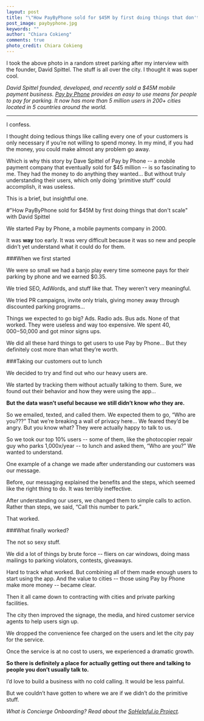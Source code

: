 ```yaml
---
layout: post
title: "\"How PayByPhone sold for $45M by first doing things that don't scale\" with David Spittel"
post_image: paybyphone.jpg
keywords: ""
author: "Chiara Cokieng"
comments: true
photo_credit: Chiara Cokieng
---
```


I took the above photo in a random street parking after my interview with the founder, David Spittel. The stuff is all over the city. I thought it was super cool.

*David Spittel founded, developed, and recently sold a  $45M mobile payment business. [Pay by Phone](https://paybyphone.com/) provides an easy to use means for people to pay for parking. It now has more than 5 million users in 200+ cities located in 5 countries around the world.*

---

I confess.

I thought doing tedious things like calling every one of your customers is only necessary if you’re not willing to spend money. In my mind, if you had the money, you could make almost any problem go away.

Which is why this story by Dave Spittel of Pay by Phone -- a mobile payment company that eventually sold for $45 million -- is so fascinating to me. They had the money to do anything they wanted… But without truly understanding their users, which only doing ‘primitive stuff’ could accomplish, it was useless.

This is a brief, but insightful one.

#"How PayByPhone sold for $45M by first doing things that don't scale" with David Spittel

We started Pay by Phone, a mobile payments company in 2000.

It was **way** too early. It was very difficult because it was so new and people didn’t yet understand what it could do for them.

###When we first started

We were so small we had a banjo play every time someone pays for their parking by phone and we earned $0.35.

We tried SEO, AdWords, and stuff like that. They weren’t very meaningful.

We tried PR campaigns, invite only trials, giving money away through discounted parking programs…

Things we expected to go big? Ads. Radio ads. Bus ads. None of that worked. They were useless and way too expensive. We spent $40,000-$50,000 and got minor signs ups.

We did all these hard things to get users to use Pay by Phone... But they definitely cost more than what they’re worth.

###Taking our customers out to lunch

We decided to try and find out who our heavy users are.

We started by tracking them without actually talking to them. Sure, we found out their behavior and how they were using the app…

**But the data wasn’t useful because we still didn’t know *who* they are.**

So we emailed, texted, and called them. We expected them to go, “Who are you???” That we’re breaking a wall of privacy here… We feared they’d be angry. But you know what? They were actually happy to talk to us.

So we took our top 10% users -- some of them, like the photocopier repair guy who parks 1,000x/year -- to lunch and asked them, “Who are you?” We wanted to understand.

One example of a change we made after understanding our customers was our message.

Before, our messaging explained the benefits and the steps, which seemed like the right thing to do. It was terribly ineffective.

After understanding our users, we changed them to simple calls to action. Rather than steps, we said, “Call this number to park.”

That worked.

###What finally worked?

The not so sexy stuff.

We did a lot of things by brute force -- fliers on car windows, doing mass mailings to parking violators, contests, giveaways.

Hard to track what worked. But combining all of them made enough users to start using the app. And the value to cities -- those using Pay by Phone make more money -- became clear.

Then it all came down to contracting with cities and private parking facilities.

The city then improved the signage, the media, and hired customer service agents to help users sign up.

We dropped the convenience fee charged on the users and let the city pay for the service.

Once the service is at no cost to users, we experienced a dramatic growth.

**So there is definitely a place for actually getting out there and talking to people you don’t usually talk to.**

I’d love to build a business with no cold calling. It would be less painful.

But we couldn’t have gotten to where we are if we didn’t do the primitive stuff.

*What is Concierge Onboarding? Read about the <a href="http://blog.sohelpful.io/about">SoHelpful.io Project</a>.*